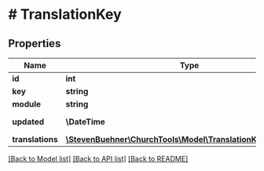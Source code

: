 # # TranslationKey

## Properties

Name | Type | Description | Notes
------------ | ------------- | ------------- | -------------
**id** | **int** |  | [optional]
**key** | **string** |  | [optional]
**module** | **string** |  | [optional]
**updated** | **\DateTime** | Last updated | [optional]
**translations** | [**\StevenBuehner\ChurchTools\Model\TranslationKeyTranslations**](TranslationKeyTranslations.md) |  | [optional]

[[Back to Model list]](../../README.md#models) [[Back to API list]](../../README.md#endpoints) [[Back to README]](../../README.md)
